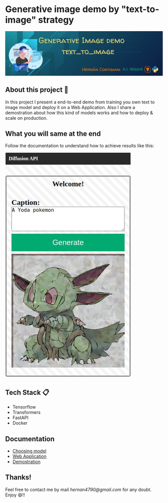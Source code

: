 # Generative image demo by "text-to-image" strategy
![banner](banner.jpg)

## About this project 🚀
In this project I present a end-to-end demo from training you own text to image model and deploy it on a Web Application. Also I share a demostration about how this kind of models works and how to deploy & scale on production.


## What you will same at the end
Follow the documentation to understand how to achieve results like this:

![yodamon](/docs/2-web_application/result2.jpg)


## Tech Stack 📋
- Tensorflow
- Transformers
- FastAPI
- Docker


## Documentation
- [Choosing model](/docs/1-choosing_model/README.md)
- [Web Application](/docs/2-web_application/README.md)
- [Demostration](/docs/3-demostration/README.md)


## Thanks!
Feel free to contact me by mail _hernan4790@gmail.com_ for any doubt.\
Enjoy :smile:!!
